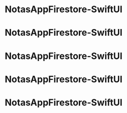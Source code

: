 # NotasAppFirestore-SwiftUI
# NotasAppFirestore-SwiftUI
# NotasAppFirestore-SwiftUI
# NotasAppFirestore-SwiftUI
# NotasAppFirestore-SwiftUI
